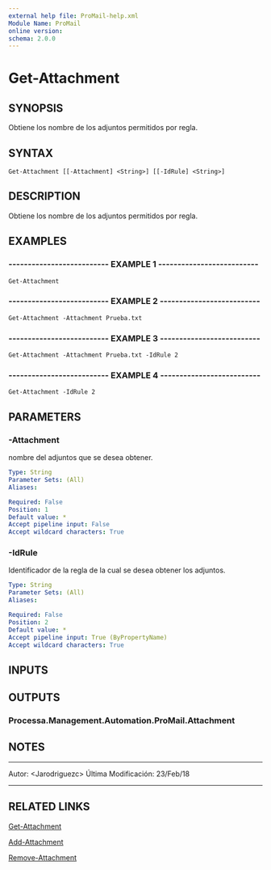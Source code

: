 ```yaml
---
external help file: ProMail-help.xml
Module Name: ProMail
online version: 
schema: 2.0.0
---
```


# Get-Attachment

## SYNOPSIS
Obtiene los nombre de los adjuntos permitidos por regla.

## SYNTAX

```
Get-Attachment [[-Attachment] <String>] [[-IdRule] <String>]
```

## DESCRIPTION
Obtiene los nombre de los adjuntos permitidos por regla.

## EXAMPLES

### -------------------------- EXAMPLE 1 --------------------------
```
Get-Attachment
```

### -------------------------- EXAMPLE 2 --------------------------
```
Get-Attachment -Attachment Prueba.txt
```

### -------------------------- EXAMPLE 3 --------------------------
```
Get-Attachment -Attachment Prueba.txt -IdRule 2
```

### -------------------------- EXAMPLE 4 --------------------------
```
Get-Attachment -IdRule 2
```

## PARAMETERS

### -Attachment
nombre del adjuntos que se desea obtener.

```yaml
Type: String
Parameter Sets: (All)
Aliases: 

Required: False
Position: 1
Default value: *
Accept pipeline input: False
Accept wildcard characters: True
```

### -IdRule
Identificador de la regla de la cual se desea obtener los adjuntos.

```yaml
Type: String
Parameter Sets: (All)
Aliases: 

Required: False
Position: 2
Default value: *
Accept pipeline input: True (ByPropertyName)
Accept wildcard characters: True
```

## INPUTS

## OUTPUTS

### Processa.Management.Automation.ProMail.Attachment

## NOTES
---------------------------------------------------------
Autor: \<Jarodriguezc\>
Última Modificación: 23/Feb/18

---------------------------------------------------------

## RELATED LINKS

[Get-Attachment](Get-Attachment.md)

[Add-Attachment](Add-Attachment.md)

[Remove-Attachment](Remove-Attachment.md)

